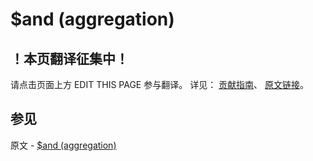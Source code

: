 # $and (aggregation)

## ！本页翻译征集中！

请点击页面上方 EDIT THIS PAGE 参与翻译。
详见：
[贡献指南]( https://github.com/JinMuInfo/MongoDB-Manual-zh/blob/master/CONTRIBUTING.md )、
[原文链接](  https://docs.mongodb.com/manual/reference/operator/aggregation/and/  )。

## 参见

原文 - [$and (aggregation)]( https://docs.mongodb.com/manual/reference/operator/aggregation/and/ )

